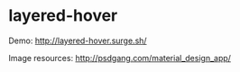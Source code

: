 # layered-hover

Demo: http://layered-hover.surge.sh/

Image resources: http://psdgang.com/material_design_app/

